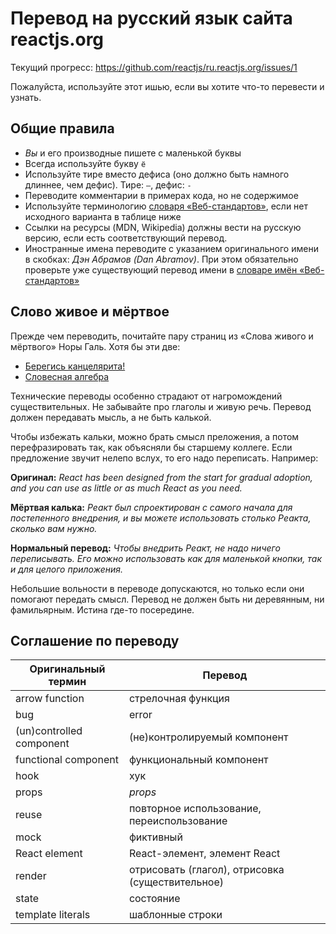 # Перевод на русский язык сайта reactjs.org

Текущий прогресс: https://github.com/reactjs/ru.reactjs.org/issues/1

Пожалуйста, используйте этот ишью, если вы хотите что-то перевести и узнать.

## Общие правила

- _Вы_ и его производные пишете с маленькой буквы
- Всегда используйте букву `ё`
- Используйте тире вместо дефиса (оно должно быть намного длиннее, чем дефис). Тире: `—`, дефис: `-`
- Переводите комментарии в примерах кода, но не содержимое
- Используйте терминологию [словаря «Веб-стандартов»](https://github.com/web-standards-ru/dictionary), если нет исходного варианта в таблице ниже
- Ссылки на ресурсы (MDN, Wikipedia) должны вести на русскую версию, если есть соответствующий перевод.
- Иностранные имена переводите с указанием оригинального имени в скобках: _Дэн Абрамов (Dan Abramov)_. При этом обязательно проверьте уже существующий перевод имени в [словаре имён «Веб-стандартов»](https://github.com/web-standards-ru/dictionary/blob/master/names.md)

## Слово живое и мёртвое

Прежде чем переводить, почитайте пару страниц из «Слова живого и мёртвого» Норы Галь. Хотя бы эти две:

* [Берегись канцелярита!](http://www.vavilon.ru/noragal/slovo2.html)
* [Словесная алгебра](http://www.vavilon.ru/noragal/slovo4.html)

Технические переводы особенно страдают от нагромождений существительных. Не забывайте про глаголы и живую речь. Перевод должен передавать мысль, а не быть калькой.

Чтобы избежать кальки, можно брать смысл преложения, а потом перефразировать так, как объясняли бы старшему коллеге. Если предложение звучит нелепо вслух, то его надо переписать. Например:

**Оригинал:** *React has been designed from the start for gradual adoption, and you can use as little or as much React as you need.*

**Мёртвая калька:** *Реакт был спроектирован с самого начала для постепенного внедрения, и вы можете использовать столько Реакта, сколько вам нужно.*

**Нормальный перевод:** *Чтобы внедрить Реакт, не надо ничего переписывать. Его можно использовать как для маленькой кнопки, так и для целого приложения.*

Небольшие вольности в переводе допускаются, но только если они помогают передать смысл. Перевод не должен быть ни деревянным, ни фамильярным. Истина где-то посередине. 

## Соглашение по переводу

| Оригинальный термин | Перевод |
| ------------------ | ---------- |
| arrow function | стрелочная функция |
| bug | error |
| (un)controlled component | (не)контролируемый компонент |
| functional component | функциональный компонент |
| hook | хук |
| props | *props* |
| reuse | повторное использование, переиспользование |
| mock | фиктивный |
| React element | React-элемент, элемент React |
| render | отрисовать (глагол), отрисовка (существительное)
| state | состояние |
| template literals | шаблонные строки |
